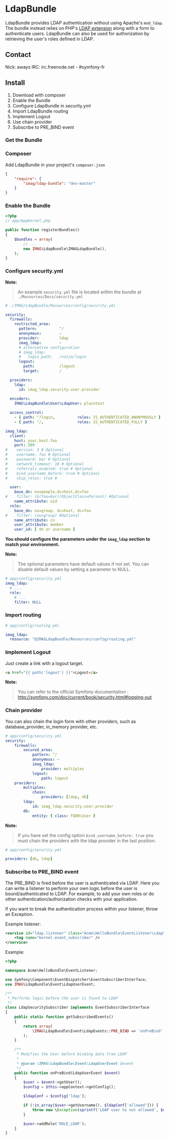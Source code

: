 # LdapBundle

LdapBundle provides LDAP authentication without using Apache's `mod_ldap`. The bundle instead relies on PHP's [LDAP extension](http://php.net/manual/en/book.ldap.php) along with a form to authenticate users. LdapBundle can also be used for authorization by retrieving the user's roles defined in LDAP.

## Contact

Nick: aways
IRC: irc.freenode.net - #symfony-fr

## Install

1. Download with composer
2. Enable the Bundle
3. Configure LdapBundle in security.yml
4. Import LdapBundle routing
5. Implement Logout
6. Use chain provider
7. Subscribe to PRE_BIND event

### Get the Bundle

### Composer
Add LdapBundle in your project's `composer.json`

```json
{
    "require": {
        "imag/ldap-bundle": "dev-master"
    }
}
```

### Enable the Bundle

``` php
<?php
// app/AppKernel.php

public function registerBundles()
{
    $bundles = array(
        // ...
        new IMAG\LdapBundle\IMAGLdapBundle(),
    );
}
```

### Configure security.yml

**Note:**
> An example `security.yml` file is located within the bundle at `./Resources/Docs/security.yml`

``` yaml
# ./IMAG/LdapBundle/Resources/config/security.yml

security:
  firewalls:
    restricted_area:
      pattern:          ^/
      anonymous:        ~
      provider:         ldap
      imag_ldap:        ~
      # alternative configuration
      # imag_ldap:
      #   login_path:   /ninja/login
      logout:
        path:           /logout
        target:         /

  providers:
    ldap:
      id: imag_ldap.security.user.provider
                
  encoders:
    IMAG\LdapBundle\User\LdapUser: plaintext

  access_control:
    - { path: ^/login,          roles: IS_AUTHENTICATED_ANONYMOUSLY }
    - { path: ^/,               roles: IS_AUTHENTICATED_FULLY }

imag_ldap:
  client:
    host: your.host.foo
    port: 389
#    version: 3 # Optional
#    username: foo # Optional
#    password: bar # Optional
#    network_timeout: 10 # Optional
#    referrals_enabled: true # Optional
#    bind_username_before: true # Optional
#    skip_roles: true #

  user:
    base_dn: ou=people,dc=host,dc=foo
#    filter: (&(foo=bar)(ObjectClass=Person)) #Optional
    name_attribute: uid
  role:
    base_dn: ou=group, dc=host, dc=foo
#    filter: (ou=group) #Optional
    name_attribute: cn
    user_attribute: member
    user_id: [ dn or username ]
```

**You should configure the parameters under the `imag_ldap` section to match your environment.**

**Note:**

> The optional parameters have default values if not set.
> You can disable default values by setting a parameter to NULL.

``` yaml
# app/config/security.yml
imag_ldap:
  # ...
  role:
    # ...
    filter: NULL
```

### Import routing

``` yaml
# app/config/routing.yml

imag_ldap:
  resource: "@IMAGLdapBundle/Resources/config/routing.yml"
```

### Implement Logout

Just create a link with a logout target.

``` html
<a href="{{ path('logout') }}">Logout</a>
```

**Note:**
> You can refer to the official Symfony documentation :
> http://symfony.com/doc/current/book/security.html#logging-out

### Chain provider ###

You can also chain the login form with other providers, such as database_provider, in_memory provider, etc.

``` yml
# app/config/security.yml
security:
    firewalls:
        secured_area:
            pattern: ^/
            anonymous: ~
            imag_ldap:
                provider: multiples
            logout:
                path: logout
    providers:
        multiples:
            chain:
                providers: [ldap, db]          
        ldap:
            id: imag_ldap.security.user.provider
        db:
            entity: { class: FQDN\User }
```

**Note:**
> If you have set the config option `bind_username_before: true` you must chain the providers with the ldap provider in the last position.

``` yml
# app/config/security.yml

providers: [db, ldap]          
```

### Subscribe to PRE_BIND event

The PRE_BIND is fired before the user is authenticated via LDAP. Here you can write a listener to perform your own logic before the user is bound/authenticated to LDAP.
For example, to add your own roles or do other authentication/authorization checks with your application.

If you want to break the authentication process within your listener, throw an Exception.

Example listener:
``` xml
<service id="ldap.listener" class="Acme\HelloBundle\EventListener\LdapSecuritySubscriber">
    <tag name="kernel.event_subscriber" />
</service>
```

Example:
```php
<?php

namespace Acme\HelloBundle\EventListener;

use Symfony\Component\EventDispatcher\EventSubscriberInterface;
use IMAG\LdapBundle\Event\LdapUserEvent;

/**
 * Performs logic before the user is found to LDAP
 */
class LdapSecuritySubscriber implements EventSubscriberInterface
{
    public static function getSubscribedEvents()
    {
        return array(
            \IMAG\LdapBundle\Event\LdapEvents::PRE_BIND => 'onPreBind',
        );
    }

    /**
     * Modifies the User before binding data from LDAP
     *
     * @param \IMAG\LdapBundle\Event\LdapUserEvent $event
     */
    public function onPreBind(LdapUserEvent $event)
    {
        $user = $event->getUser();
        $config = $this->appContext->getConfig();

        $ldapConf = $config['ldap'];

        if (!in_array($user->getUsername(), $ldapConf['allowed'])) {
            throw new \Exception(sprintf('LDAP user %s not allowed', $user->getUsername()));
        }

        $user->addRole('ROLE_LDAP');
    }
}
```
